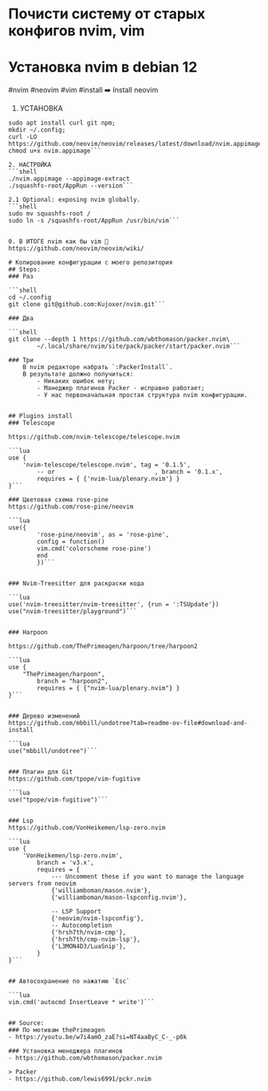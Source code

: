 # Почисти систему от старых конфигов nvim, vim
# Установка nvim в debian 12

#nvim #neovim #vim #install
➡️ Install neovim

1. УСТАНОВКА
```shell
sudo apt install curl git npm;
mkdir ~/.config;
curl -LO https://github.com/neovim/neovim/releases/latest/download/nvim.appimage
chmod u+x nvim.appimage```

2. НАСТРОЙКА
```shell
./nvim.appimage --appimage-extract
./squashfs-root/AppRun --version```

2.1 Optional: exposing nvim globally.
```shell 
sudo mv squashfs-root /
sudo ln -s /squashfs-root/AppRun /usr/bin/vim```


0. В ИТОГЕ nvim как бы vim 🙈
https://github.com/neovim/neovim/wiki/

# Копирование конфигурации с моего репозитория
## Steps:
### Раз 

```shell
cd ~/.config
git clone git@github.com:Kujoxer/nvim.git```

### Два

```shell 
git clone --depth 1 https://github.com/wbthomason/packer.nvim\
        ~/.local/share/nvim/site/pack/packer/start/packer.nvim```

### Три
    В nvim редакторе набрать `:PackerInstall`.
    В результате должно получиться:
        - Никаких ошибок нету;
        - Манеджер плагинов Packer - исправно работает;
        - У нас первоначальная простая структура nvim конфигурации.


## Plugins install
### Telescope 

https://github.com/nvim-telescope/telescope.nvim

```lua
use {
    'nvim-telescope/telescope.nvim', tag = '0.1.5',
        -- or                            , branch = '0.1.x',
        requires = { {'nvim-lua/plenary.nvim'} }
}```

### Цветовая схема rose-pine
https://github.com/rose-pine/neovim

```lua
use({ 
        'rose-pine/neovim', as = 'rose-pine',
        config = function()
        vim.cmd('colorscheme rose-pine')
        end
        })```


### Nvim-Treesitter для раскраски кода

```lua
use('nvim-treesitter/nvim-treesitter', {run = ':TSUpdate'})
use("nvim-treesitter/playground")```


### Harpoon

https://github.com/ThePrimeagen/harpoon/tree/harpoon2

```lua
use {
    "ThePrimeagen/harpoon",
        branch = "harpoon2",
        requires = { {"nvim-lua/plenary.nvim"} }
}```


### Дерево изменений 
https://github.com/mbbill/undotree?tab=readme-ov-file#download-and-install

```lua
use("mbbill/undotree")```


### Плагин для Git
https://github.com/tpope/vim-fugitive

```lua
use("tpope/vim-fugitive")```


### Lsp 
https://github.com/VonHeikemen/lsp-zero.nvim

```lua
use {
    'VonHeikemen/lsp-zero.nvim',
        branch = 'v3.x',
        requires = {
            --- Uncomment these if you want to manage the language servers from neovim
            {'williamboman/mason.nvim'},
            {'williamboman/mason-lspconfig.nvim'},

            -- LSP Support
            {'neovim/nvim-lspconfig'},
            -- Autocompletion
            {'hrsh7th/nvim-cmp'},
            {'hrsh7th/cmp-nvim-lsp'},
            {'L3MON4D3/LuaSnip'},
        }
}```


## Автосохранение по нажатию `Esc`

```lua 
vim.cmd('autocmd InsertLeave * write')```


## Source:
### По мотивам thePrimeagen
- https://youtu.be/w7i4amO_zaE?si=NT4aaByC_C-_-p0k

### Установка менеджера плагинов
- https://github.com/wbthomason/packer.nvim 

> Packer
- https://github.com/lewis6991/pckr.nvim



